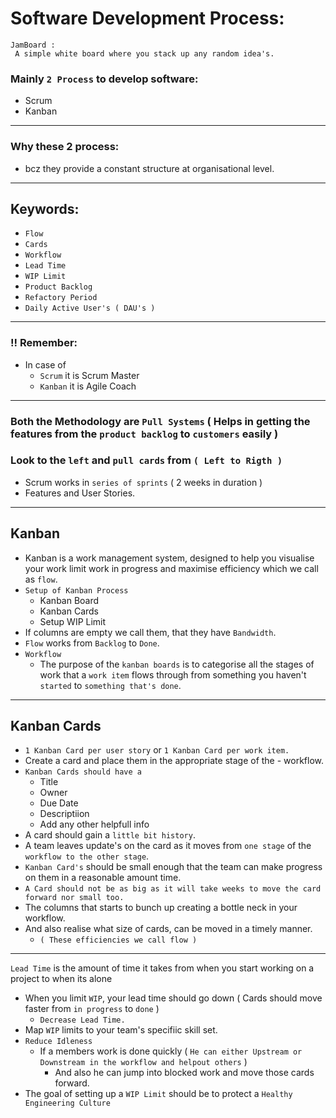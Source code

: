 # Software Development Process:

```
JamBoard :
 A simple white board where you stack up any random idea's.
```

### Mainly `2 Process` to develop software:

- Scrum
- Kanban

---

### Why these 2 process:

- bcz they provide a constant structure at organisational level.

---

## Keywords:

- `Flow`
- `Cards`
- `Workflow`
- `Lead Time`
- `WIP Limit`
- `Product Backlog`
- `Refactory Period`
- `Daily Active User's ( DAU's )`

---

### !! Remember:

- In case of
  - `Scrum` it is Scrum Master
  - `Kanban` it is Agile Coach

---

### Both the Methodology are `Pull Systems` ( Helps in getting the features from the `product backlog` to `customers` easily )

### Look to the `left` and `pull cards` from `( Left to Rigth )`

- Scrum works in `series of sprints` ( 2 weeks in duration )
- Features and User Stories.

---

## Kanban

- Kanban is a work management system, designed to help you visualise your work limit work in progress and maximise efficiency which we call as `flow`.
- `Setup of Kanban Process`
  - Kanban Board
  - Kanban Cards
  - Setup WIP Limit
- If columns are empty we call them, that they have `Bandwidth`.
- `Flow` works from `Backlog` to `Done`.
- `Workflow`
  - The purpose of the `kanban boards` is to categorise all the stages of work that a `work item` flows through from something you haven't `started` to `something that's done`.

---

## Kanban Cards

- `1 Kanban Card per user story` or `1 Kanban Card per work item.`
- Create a card and place them in the appropriate stage of the - workflow.
- `Kanban Cards should have a`
  - Title
  - Owner
  - Due Date
  - Descriptiion
  - Add any other helpfull info
- A card should gain a `little bit history`.
- A team leaves update's on the card as it moves from `one stage` of the `workflow to the other stage`.
- `Kanban Card's` should be small enough that the team can make progress on them in a reasonable amount time.
- `A Card should not be as big as it will take weeks to move the card forward nor small too.`
- The columns that starts to bunch up creating a bottle neck in your workflow.
- And also realise what size of cards, can be moved in a timely manner.
  - `( These efficiencies we call flow )`

---

`Lead Time` is the amount of time it takes from when you start working on a project to when its alone

- When you limit `WIP`, your lead time should go down
  ( Cards should move faster from `in progress` to `done` )
  - `Decrease Lead Time.`
- Map `WIP` limits to your team's specifiic skill set.
- `Reduce Idleness`
  - If a members work is done quickly ( `He can either Upstream or Downstream in the workflow and helpout others` )
    - And also he can jump into blocked work and move those cards forward.
- The goal of setting up a `WIP Limit` should be to protect a `Healthy Engineering Culture`
